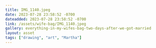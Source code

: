 ```yaml
---
title: IMG_1140.jpeg
date: 2023-07-28 23:58:52 -0700
dateadded: 2023-07-28 23:58:52 -0700
link: /assets/wife-bag/IMG_1140.jpeg
gallery: everything-in-my-wifes-bag-two-days-after-we-got-married
layout: asset
tags: ["drawing", "art", "Martha"]
--- 
```

